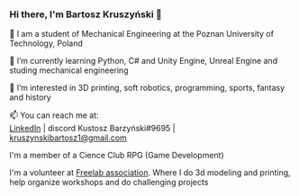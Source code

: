 ### Hi there, I'm Bartosz Kruszyński 👋

🔭 I am a student of Mechanical Engineering at the Poznan University of Technology, Poland

🌱 I’m currently learning Python, C# and Unity Engine, Unreal Engine and studing mechanical engineering

👀 I’m interested in 3D printing, soft robotics, programming, sports, fantasy and history

📫 You can reach me at:<br>
[LinkedIn](https://www.linkedin.com/in/bartosz-kruszyński-22214923a/) | discord Kustosz Barzyński#9695 | kruszynskibartosz1@gmail.com

I'm a member of a Cience Club RPG (Game Development)  
<!--, coding and designing. Currently project [Escape Room The Game](https://github.com/Aenvis/escape-room-game) -->

I'm a volunteer at [Freelab association](https://www.facebook.com/freelab). Where I do 3d modeling and printing, help organize workshops and do challenging projects

<!-- [![Anurag's GitHub stats](https://github-readme-stats.vercel.app/api?username=Bartosz383)](https://github.com/Bartosz383/github-readme-stats)

<!--
**Bartosz383/Bartosz383** is a ✨ _special_ ✨ repository because its `README.md` (this file) appears on your GitHub profile.

Here are some ideas to get you started:

- 🔭 I’m currently working on ...
- 🌱 I’m currently learning ...
- 👯 I’m looking to collaborate on ...
- 🤔 I’m looking for help with ...
- 💬 Ask me about ...
- 📫 How to reach me: ...
- 😄 Pronouns: ...
- ⚡ Fun fact: ...
-->
